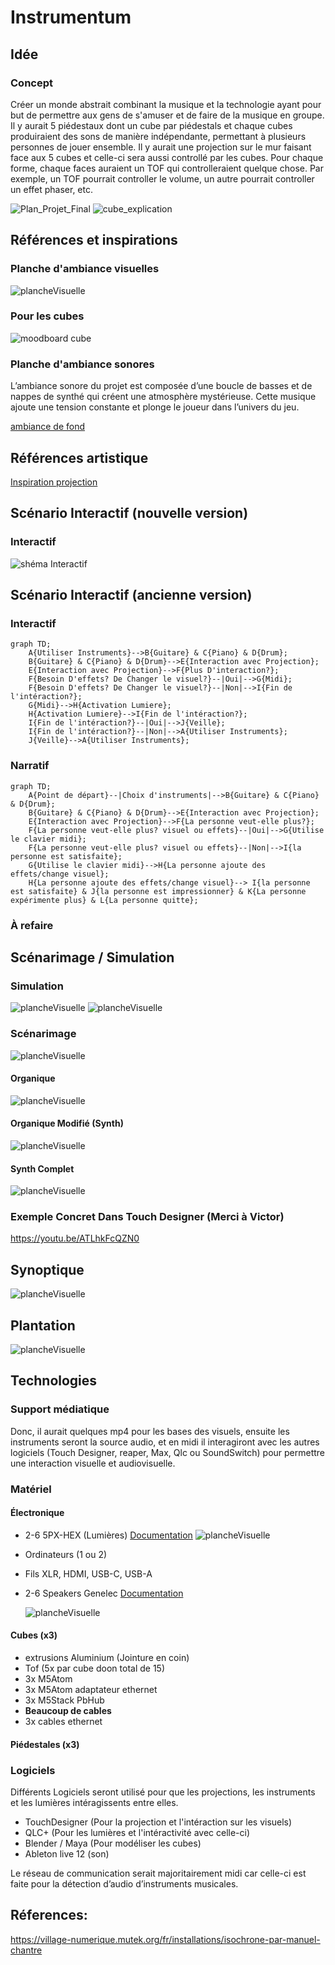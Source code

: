 # Instrumentum

## Idée

### Concept
Créer un monde abstrait combinant la musique et la technologie ayant pour but de permettre aux gens de s'amuser et de faire de la musique en groupe. Il y aurait 5 piédestaux dont un cube par piédestals et chaque cubes produiraient des sons de manière indépendante, permettant à plusieurs personnes de jouer ensemble. Il y aurait une projection sur le mur faisant face aux 5 cubes et celle-ci sera aussi controllé par les cubes. Pour chaque forme,  chaque faces auraient un TOF qui controlleraient quelque chose. Par exemple, un TOF pourrait controller le volume, un autre pourrait controller un effet phaser, etc.

![Plan_Projet_Final](https://github.com/user-attachments/assets/27dec7d9-5cf1-4566-b7f0-308f94037dca)
![cube_explication](https://github.com/user-attachments/assets/6c15836a-44ed-4d33-a0ad-c0b0501be749)

## Références et inspirations

### Planche d'ambiance visuelles
![plancheVisuelle](medias/assets/images/MoodBoard%20Visuel.png)

### Pour les cubes

![moodboard cube](medias/assets/images/moodboard_cube.jpg)

### Planche d'ambiance sonores 

L’ambiance sonore du projet est composée d’une boucle de basses et de nappes de synthé qui créent une atmosphère mystérieuse. Cette musique ajoute une tension constante et plonge le joueur dans l’univers du jeu.

[ambiance de fond](https://www.youtube.com/watch?v=L2eq-I0jY7Q)

## Références artistique

[Inspiration projection](https://youtu.be/ATLhkFcQZN0)

## Scénario Interactif (nouvelle version)

### Interactif
![shéma Interactif ](medias/assets/images/shema_Interactif_nouveau.png)

## Scénario Interactif (ancienne version)

### Interactif
```mermaid
graph TD;
    A{Utiliser Instruments}-->B{Guitare} & C{Piano} & D{Drum};
    B{Guitare} & C{Piano} & D{Drum}-->E{Interaction avec Projection};
    E{Interaction avec Projection}-->F{Plus D'interaction?};
    F{Besoin D'effets? De Changer le visuel?}--|Oui|-->G{Midi};
    F{Besoin D'effets? De Changer le visuel?}--|Non|-->I{Fin de l'intéraction?};
    G{Midi}-->H{Activation Lumiere};
    H{Activation Lumiere}-->I{Fin de l'intéraction?};
    I{Fin de l'intéraction?}--|Oui|-->J{Veille};
    I{Fin de l'intéraction?}--|Non|-->A{Utiliser Instruments};
    J{Veille}-->A{Utiliser Instruments};
```
### Narratif
```mermaid
graph TD;
    A{Point de départ}--|Choix d'instruments|-->B{Guitare} & C{Piano} & D{Drum};
    B{Guitare} & C{Piano} & D{Drum}-->E{Interaction avec Projection};
    E{Interaction avec Projection}-->F{La personne veut-elle plus?};
    F{La personne veut-elle plus? visuel ou effets}--|Oui|-->G{Utilise le clavier midi};
    F{La personne veut-elle plus? visuel ou effets}--|Non|-->I{la personne est satisfaite};
    G{Utilise le clavier midi}-->H{La personne ajoute des effets/change visuel};
    H{La personne ajoute des effets/change visuel}--> I{la personne est satisfaite} & J{la personne est impressionner} & K{La personne expérimente plus} & L{La personne quitte};
```


### À refaire


## Scénarimage / Simulation

### Simulation
![plancheVisuelle](medias/assets/images/simulation_top.png)
![plancheVisuelle](medias/assets/images/simulation_devant.png)

### Scénarimage
![plancheVisuelle](medias/assets/images/scenarimage.jpg)

#### Organique
![plancheVisuelle](medias/assets/images/examples_01_00009.jpg)

#### Organique Modifié (Synth)
![plancheVisuelle](medias/assets/images/examples_02_00009.jpg)

#### Synth Complet
![plancheVisuelle](medias/assets/images/examples_03_00009.jpg)

### Exemple Concret Dans Touch Designer (Merci à Victor)
https://youtu.be/ATLhkFcQZN0

## Synoptique

![plancheVisuelle](assets/images/Synoptique.jpg)

## Plantation
![plancheVisuelle](assets/images/Plantation.jpg)

## Technologies

### Support médiatique
Donc, il aurait quelques mp4 pour les bases des visuels, ensuite les instruments seront la source audio, et en midi il interagiront avec les autres logiciels (Touch Designer, reaper, Max, Qlc ou SoundSwitch) pour permettre une interaction visuelle et audiovisuelle.

### Matériel

#### Électronique

- 2-6 5PX-HEX (Lumières) [Documentation](https://www.adj.com/5px-hex)
  ![plancheVisuelle](medias/assets/images/5PX-HEX.jpg)
  
- Ordinateurs (1 ou 2)

- Fils XLR, HDMI, USB-C, USB-A

- 2-6 Speakers Genelec [Documentation](https://www.genelec.com/8040b)
  
  ![plancheVisuelle](medias/assets/images/genelec_speakers.jpg)

#### Cubes (x3)

- extrusions Aluminium (Jointure en coin)
- Tof (5x par cube doon total de 15)
- 3x M5Atom
- 3x M5Atom adaptateur ethernet
- 3x M5Stack PbHub
- **Beaucoup de cables**
- 3x cables ethernet

#### Piédestales (x3)


### Logiciels
Différents Logiciels seront utilisé pour que les projections, les instruments et les lumières intéragissents entre elles.

- TouchDesigner (Pour la projection et l'intéraction sur les visuels)
- QLC+ (Pour les lumières et l'intéractivité avec celle-ci)
- Blender / Maya (Pour modéliser les cubes)
- Ableton live 12 (son)

Le réseau de communication serait majoritairement midi car celle-ci est faite pour la détection d’audio d’instruments musicales.

## Réferences: 

https://village-numerique.mutek.org/fr/installations/isochrone-par-manuel-chantre


